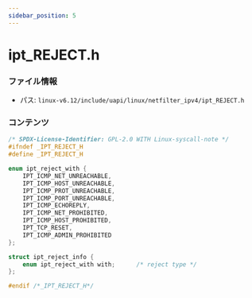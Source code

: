 ```yaml
---
sidebar_position: 5
---
```

# ipt_REJECT.h

### ファイル情報

- パス: `linux-v6.12/include/uapi/linux/netfilter_ipv4/ipt_REJECT.h`

### コンテンツ

```h
/* SPDX-License-Identifier: GPL-2.0 WITH Linux-syscall-note */
#ifndef _IPT_REJECT_H
#define _IPT_REJECT_H

enum ipt_reject_with {
	IPT_ICMP_NET_UNREACHABLE,
	IPT_ICMP_HOST_UNREACHABLE,
	IPT_ICMP_PROT_UNREACHABLE,
	IPT_ICMP_PORT_UNREACHABLE,
	IPT_ICMP_ECHOREPLY,
	IPT_ICMP_NET_PROHIBITED,
	IPT_ICMP_HOST_PROHIBITED,
	IPT_TCP_RESET,
	IPT_ICMP_ADMIN_PROHIBITED
};

struct ipt_reject_info {
	enum ipt_reject_with with;      /* reject type */
};

#endif /*_IPT_REJECT_H*/

```
